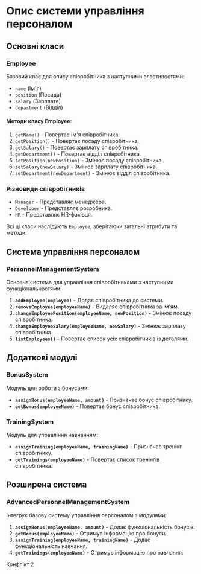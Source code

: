 # Опис системи управління персоналом

## Основні класи

### Employee

Базовий клас для опису співробітника з наступними властивостями:

- `name` (Ім'я)
- `position` (Посада)
- `salary` (Зарплата)
- `department` (Відділ)

#### Методи класу Employee:

1. `getName()` - Повертає ім'я співробітника.
2. `getPosition()` - Повертає посаду співробітника.
3. `getSalary()` - Повертає зарплату співробітника.
4. `getDepartment()` - Повертає відділ співробітника.
5. `setPosition(newPosition)` - Змінює посаду співробітника.
6. `setSalary(newSalary)` - Змінює зарплату співробітника.
7. `setDepartment(newDepartment)` - Змінює відділ співробітника.

### Різновиди співробітників

- `Manager` - Представляє менеджера.
- `Developer` - Представляє розробника.
- `HR` - Представляє HR-фахівця.

Всі ці класи наслідують `Employee`, зберігаючи загальні атрибути та методи.

## Система управління персоналом

### PersonnelManagementSystem

Основна система для управління співробітниками з наступними функціональностями:

1. **`addEmployee(employee)`** - Додає співробітника до системи.
2. **`removeEmployee(employeeName)`** - Видаляє співробітника за ім'ям.
3. **`changeEmployeePosition(employeeName, newPosition)`** - Змінює посаду співробітника.
4. **`changeEmployeeSalary(employeeName, newSalary)`** - Змінює зарплату співробітника.
5. **`listEmployees()`** - Повертає список усіх співробітників із деталями.

## Додаткові модулі

### BonusSystem

Модуль для роботи з бонусами:

- **`assignBonus(employeeName, amount)`** - Призначає бонус співробітнику.
- **`getBonus(employeeName)`** - Повертає бонус співробітника.

### TrainingSystem

Модуль для управління навчанням:

- **`assignTraining(employeeName, trainingName)`** - Призначає тренінг співробітнику.
- **`getTrainings(employeeName)`** - Повертає список тренінгів співробітника.

## Розширена система

### AdvancedPersonnelManagementSystem

Інтегрує базову систему управління персоналом з модулями:

1. **`assignBonus(employeeName, amount)`** - Додає функціональність бонусів.
2. **`getBonus(employeeName)`** - Отримує інформацію про бонуси.
3. **`assignTraining(employeeName, trainingName)`** - Додає функціональність навчання.
4. **`getTrainings(employeeName)`** - Отримує інформацію про навчання.

Конфлікт 2 
